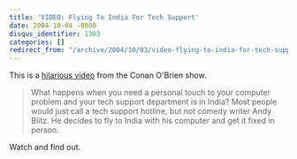 ```yaml
---
title: 'VIDEO: Flying To India For Tech Support'
date: 2004-10-04 -0800
disqus_identifier: 1303
categories: []
redirect_from: "/archive/2004/10/03/video-flying-to-india-for-tech-support.aspx/"
---
```


This is a [hilarious video](http://methodshop.com/tech/articles/conan/)
from the Conan O'Brien show.

> What happens when you need a personal touch to your computer problem
> and your tech support department is in India? Most people would just
> call a tech support hotline, but not comedy writer Andy Blitz. He
> decides to fly to India with his computer and get it fixed in person.

Watch and find out.

